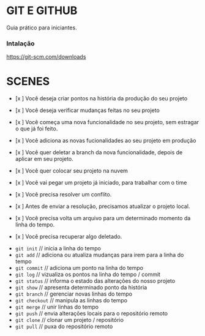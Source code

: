 # GIT E GITHUB

Guia prático para iniciantes.

### Intalação

https://git-scm.com/downloads

# SCENES

- [x ] Você deseja criar pontos na história da produção do seu projeto
- [x ] Você deseja verificar mudanças feitas no seu projeto 

- [x ] Você começa uma nova funcionalidade no seu projeto, sem estragar o que já foi feito.
- [x ] Você adiciona as novas fucionalidades ao seu projeto em produção
- [x ] Você quer deletar a branch da nova funcionalidade, depois de aplicar em seu projeto.

- [x ] Você quer colocar seu projeto na nuvem

- [x ] Você vai pegar um projeto já iniciado, para trabalhar com o time
- [x ] Você precisa resolver um conflito.
- [x ] Antes de enviar a resolução, precisamos atualizar o projeto local.

- [x ] Você precisa volta um arquivo para um determinado momento da linha do tempo.
- [x ] Você precisa recuperar algo deletado.

* `git init` // inicia a linha do tempo
* `git add` // adiciona ou atualiza mudanças para irem para a linha do tempo
* `git commit` // adiciona um ponto na linha do tempo
* `git log` // vizualiza os pontos na linha do tempo / commit
* `git status` // informa o estado das alterações do nosso projeto
* `git show` // apresenta determinado ponto da história
* `git branch` // gerenciar novas linhas do tempo
* `git checkout` // manipula as linhas do tempo
* `git merge` // unir linhas do tempo
* `git push` // envia alterações locais para o repositório remoto
* `git clone` // clonar um projeto / repositório
* `git pull` // puxa do repositório remoto
